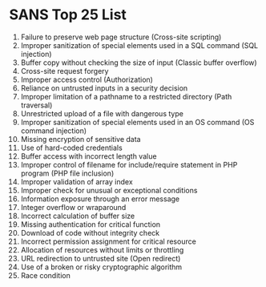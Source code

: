 # SANS Top 25 List

1. Failure to preserve web page structure (Cross-site scripting)
1. Improper sanitization of special elements used in a SQL command (SQL injection)
3. Buffer copy without checking the size of input (Classic buffer overflow)
4. Cross-site request forgery
5. Improper access control (Authorization)
6. Reliance on untrusted inputs in a security decision
7. Improper limitation of a pathname to a restricted directory (Path traversal)
8. Unrestricted upload of a file with dangerous type
9. Improper sanitization of special elements used in an OS command (OS command injection)
10. Missing encryption of sensitive data
11. Use of hard-coded credentials
12. Buffer access with incorrect length value
13. Improper control of filename for include/require statement in PHP program (PHP file inclusion)
14. Improper validation of array index
15. Improper check for unusual or exceptional conditions
16. Information exposure through an error message
17. Integer overflow or wraparound
18. Incorrect calculation of buffer size
19. Missing authentication for critical function
20. Download of code without integrity check
21. Incorrect permission assignment for critical resource
22. Allocation of resources without limits or throttling
23. URL redirection to untrusted site (Open redirect)
24. Use of a broken or risky cryptographic algorithm
25. Race condition
